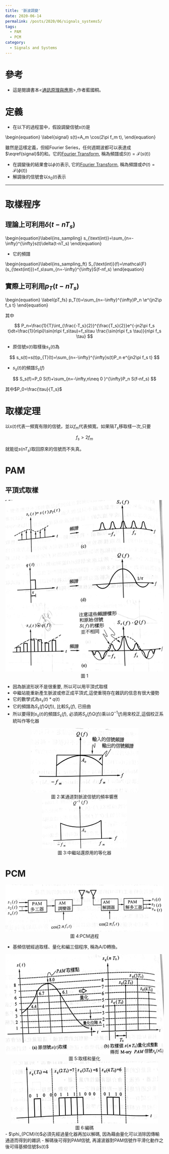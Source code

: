 ```yaml
---
title: '脈波調變'
date: 2020-06-14
permalink: /posts/2020/06/signals_systems5/
tags:
  - PAM
  - PCM
category:
  - Signals and Systems
---
```



# 參考
- 這是閱讀書本<[通訊原理與應用](http://findbook.tw/book/9789572122990/basic)>,作者藍國桐。

# 定義

- 在以下的過程當中，假設調變信號$s(t)$是

\begin{equation} \label{signal}
s(t)=A_m \cos(2\pi f_m t),
\end{equation} 

雖然是這樣定義，但經Fourier Series，任何週期波都可以表達成$\eqref{signal}$的和。它的[Fourier Transform](/posts/2020/06/signals_systems2/), 稱為頻譜或$S(t)=\mathcal{F}(s(t))$

- 在調變後的結果會以$\phi(t)$表示, 它的[Fourier Transform](/posts/2020/06/signals_systems2/), 稱為頻譜或$\Phi(t)=\mathcal{F}(\phi(t))$
- 解調後的信號會以$s_0(t)$表示
<hr>

# 取樣程序

## 理論上可利用$\delta (t-nT_s)$
\begin{equation}\label{ins_sampling}
s_{\text(int)}=\sum_{n=-\infty}^{\infty}s(t)\delta(t-nT_s)
\end{equation}

- 它的頻譜
  
\begin{equation}\label{ins_sampling_ft}
S_{\text(int)}(f)=\mathcal{F}(s_{\text(int)})=f_s\sum_{n=-\infty}^{\infty}S(f-nf_s)
\end{equation}

## 實際上可利用$p_T (t-nT_s)$

\begin{equation} \label{pT_fs}
p_T(t)=\sum_{n=-\infty}^{\infty}P_n \e^{jn2\p f_s t}
\end{equation}

其中 

$$
P_n=\frac{1}{T}\int_{\frac{-T_s}{2}}^{\frac{T_s}{2}}e^{-jn2\pi f_s t}dt=\frac{1}{n\pi}\sin(n\pi f_s\tau)=f_s\tau \frac{\sin(n\pi f_s \tau)}{n\pi f_s \tau}
$$

- 原信號$s(t)$取樣後$s_s(t)$為

$$
s_s(t)=s(t)p_{T}(t)=\sum_{n=-\infty}^{\infty}s(t)P_n e^{jn2\pi f_s t}
$$

- $s_s(t)$的頻譜$S_s(f)$

$$
S_s(f)=P_0 S(f)+\sum_{n=-\infty,n\neq 0 }^{\infty}P_n S(f-nf_s)
$$

其中$P_0=\frac{\tau}{T_s}$

# 取樣定理
以$s(t)$代表一頻寬有限的信號，並以$f_m$代表頻寬。如果隔$T_s$移取樣一次,只要

$$
f_s>2f_m
$$

就能從$s(nT_s)$取回原來的信號而不失真。


# PAM

## 平頂式取樣

<div style="text-align:center" id="image1"><img src="/images/signal/signal15.png" /><br>圖 1</div>

- 因為脈波形狀不是很重要, 所以可以用平頂式取樣
- 中繼站能重新產生脈波或修正成平頂式,這使重現存在雜訊的信息有很大優勢
- 它的數學式為$s_s(t)*q(t)$
- 它的頻譜為$S_s(f)Q(f))$, 比較$S_s(f)$, 已扭曲
- 所以要得到$s_s(t)$的頻譜$S_s(f)$, 必須將$S_s(f)Q(f))$乘以$Q^{-1}(f)$用來校正,這個校正系統叫作等化器

<div style="text-align:center" id="image2"><img src="/images/signal/signal16.png" /><br>圖 2:某通道對脈波信號的頻率響應</div>
<div style="text-align:center" id="image3"><img src="/images/signal/signal17.png" /><br>圖 3:中繼站還原用的等化器</div>

# PCM
<div style="text-align:center" id="image4"><img src="/images/signal/signal18.png" /><br>圖 4:PCM過程</div>

- 基頻信號經過取樣、量化和編三個程序, 稱為A/D轉換。
<div style="text-align:center" id="image5"><img src="/images/signal/signal19.png" /><br>圖 5:取樣和量化</div>
<div style="text-align:center" id="image6"><img src="/images/signal/signal20.png" /><br>圖 6:編碼</div>
- $\phi_{PCM}(t)$必須先經過量化器再加以解碼, 因為藉由量化可以消除因傳輸通道而得到的雜訊
- 解碼後可得到PAM信號, 再濾波器對PAM信號作平滑化動作之後可得基頻信號$s(t)$
  


